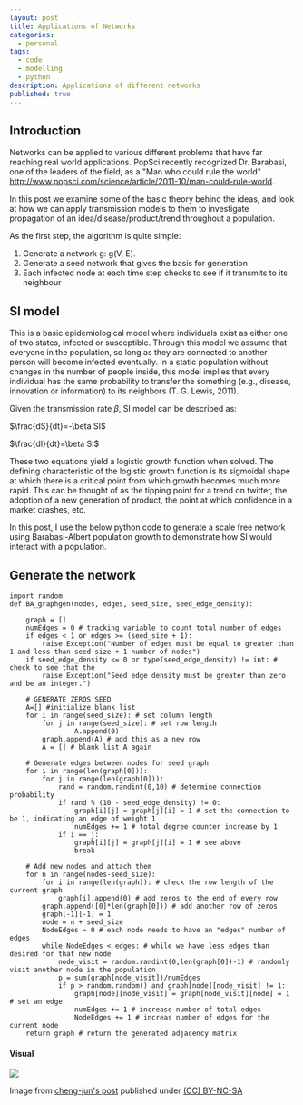 ```yaml
---
layout: post
title: Applications of Networks
categories: 
  - personal
tags: 
  - code
  - modelling
  - python
description: Applications of different networks
published: true
---
```


## Introduction

Networks can be applied to various different problems that have far reaching real world applications. PopSci recently recognized Dr. Barabasi, one of the leaders of the field, as a "Man who could rule the world" http://www.popsci.com/science/article/2011-10/man-could-rule-world.

In this post we examine some of the basic theory behind the ideas, and look at how we can apply transmission models to them to investigate propagation of an idea/disease/product/trend throughout a population.

As the first step, the algorithm is quite simple:

1. Generate a network g: g(V, E).
2. Generate a seed network that gives the basis for generation
3. Each infected node at each time step checks to see if it transmits to its neighbour


## SI model

This is a basic epidemiological model where individuals exist as either one of two states, infected or susceptible. Through this model we assume that everyone in the population, so long as they are connected to another person will become infected eventually. In a static population without changes in the number of people inside, this model implies that every individual has the same probability to transfer the something (e.g., disease, innovation or information) to its neighbors (T. G. Lewis, 2011).

Given the transmission rate $\beta$, SI model can be described as:

$\frac{dS}{dt}=-\beta SI$

$\frac{dI}{dt}=\beta SI$

These two equations yield a logistic growth function when solved. The defining characteristic of the logistic growth function is its sigmoidal shape at which there is a critical point from which growth becomes much more rapid. This can be thought of as the tipping point for a trend on twitter, the adoption of a new generation of product, the point at which confidence in a market crashes, etc.

In this post, I use the below python code to generate a scale free network using Barabasi-Albert population growth to demonstrate how SI would interact with a population.

## Generate the network

	import random
	def BA_graphgen(nodes, edges, seed_size, seed_edge_density):

        graph = []
        numEdges = 0 # tracking variable to count total number of edges
        if edges < 1 or edges >= (seed_size + 1):
            raise Exception("Number of edges must be equal to greater than 1 and less than seed size + 1 number of nodes")
        if seed_edge_density <= 0 or type(seed_edge_density) != int: # check to see that the
            raise Exception("Seed edge density must be greater than zero and be an integer.")

        # GENERATE ZEROS SEED
        A=[] #initialize blank list
        for i in range(seed_size): # set column length
            for j in range(seed_size): # set row length
                    A.append(0) 
            graph.append(A) # add this as a new row
            A = [] # blank list A again

        # Generate edges between nodes for seed graph
        for i in range(len(graph[0])): 
            for j in range(len(graph[0])): 
                rand = random.randint(0,10) # determine connection probability
                if rand % (10 - seed_edge_density) != 0: 
                    graph[i][j] = graph[j][i] = 1 # set the connection to be 1, indicating an edge of weight 1
                    numEdges += 1 # total degree counter increase by 1
                if i == j: 
                    graph[i][j] = graph[j][i] = 1 # see above
                    break

        # Add new nodes and attach them
        for n in range(nodes-seed_size): 
            for i in range(len(graph)): # check the row length of the current graph
                graph[i].append(0) # add zeros to the end of every row
            graph.append([0]*len(graph[0])) # add another row of zeros
            graph[-1][-1] = 1 
            node = n + seed_size 
            NodeEdges = 0 # each node needs to have an "edges" number of edges
            while NodeEdges < edges: # while we have less edges than desired for that new node
                node_visit = random.randint(0,len(graph[0])-1) # randomly visit another node in the population
                p = sum(graph[node_visit])/numEdges
                if p > random.random() and graph[node][node_visit] != 1: 
                    graph[node][node_visit] = graph[node_visit][node] = 1 # set an edge
                    numEdges += 1 # increase number of total edges
                    NodeEdges += 1 # increas number of edges for the current node
        return graph # return the generated adjacency matrix

#### Visual
![](http://farm4.staticflickr.com/3672/12848749413_7f9da8b8c7_o.gif)

Image from [cheng-jun's post](http://chengjun.github.io/en/2014/03/simulate-network-diffusion-with-R/) published under [(CC) BY-NC-SA](http://creativecommons.org/licenses/by-nc-sa/3.0/)
